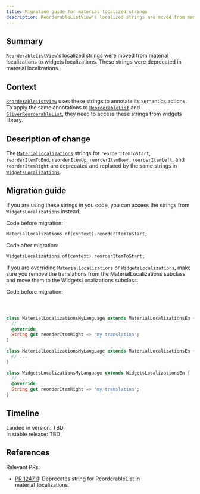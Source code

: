 ```yaml
---
title: Migration guide for material localized strings
description: ReorderableListView's localized strings are moved from material localizations to widgets localizations.
---
```


## Summary

`ReorderableListView`'s localized strings were moved from material localizations to widgets
localizations. These strings were deprecated in material localizations.

## Context

[`ReorderableListView`][] uses these strings to annotate its semantics actions. To apply the same
annotations to [`ReorderableList`][] and [`SliverReorderableList`], they need to access these
strings from widgets library.

## Description of change

The [`MaterialLocalizations`][] strings for `reorderItemToStart`, `reorderItemToEnd`, `reorderItemUp`,
`reorderItemDown`, `reorderItemLeft`, and `reorderItemRight` are deprecated and replaced by the
same strings in [`WidgetsLocalizations`][].

## Migration guide

If you are using these strings in you code, you can access the strings from `WidgetsLocalizations`
instead.

Code before migration:

```dart
MaterialLocalizations.of(context).reorderItemToStart;
```

Code after migration:

```dart
WidgetsLocalizations.of(context).reorderItemToStart;
```

If you are overriding `MaterialLocalizations` or `WidgetsLocalizations`, make sure you remove the
translations from the MaterialLocalizations subclass and move them to the WidgetsLocalizations
subclass.

Code before migration:

```dart



class MaterialLocalizationsMyLanguage extends MaterialLocalizationsEn {
  // ...
  @override
  String get reorderItemRight => 'my translation';
}
```

```dart
class MaterialLocalizationsMyLanguage extends MaterialLocalizationsEn {
  // ...
}

class WidgetsLocalizationsMyLanguage extends WidgetsLocalizationsEn {
  // ...
  @override
  String get reorderItemRight => 'my translation';
}
```


## Timeline

Landed in version: TBD  <br>
In stable release: TBD

## References

Relevant PRs:

* [PR 124711][]: Deprecates string for ReorderableList in material_localizations.

[PR 124711]: {{site.repo.flutter}}/pull/124711
[`ReorderableListView`]: {{site.api}}/flutter/material/ReorderableListView-class.html
[`ReorderableList`]: {{site.api}}/flutter/widgets/ReorderableList-class.html
[`SliverReorderableList`]: {{site.api}}/flutter/widgets/SliverReorderableList-class.html
[`MaterialLocalizations`]: {{site.api}}/flutter/material/MaterialLocalizations-class.html
[`WidgetsLocalizations`]: {{site.api}}/flutter/widgets/WidgetsLocalizations-class.html
